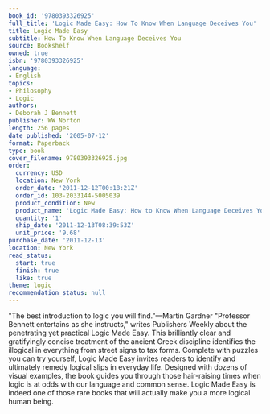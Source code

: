 ```yaml
---
book_id: '9780393326925'
full_title: 'Logic Made Easy: How To Know When Language Deceives You'
title: Logic Made Easy
subtitle: How To Know When Language Deceives You
source: Bookshelf
owned: true
isbn: '9780393326925'
language:
- English
topics:
- Philosophy
- Logic
authors:
- Deborah J Bennett
publisher: WW Norton
length: 256 pages
date_published: '2005-07-12'
format: Paperback
type: book
cover_filename: 9780393326925.jpg
order:
  currency: USD
  location: New York
  order_date: '2011-12-12T00:18:21Z'
  order_id: 103-2033144-5005039
  product_condition: New
  product_name: 'Logic Made Easy: How to Know When Language Deceives You'
  quantity: '1'
  ship_date: '2011-12-13T08:39:53Z'
  unit_price: '9.68'
purchase_date: '2011-12-13'
location: New York
read_status:
  start: true
  finish: true
  like: true
theme: logic
recommendation_status: null
---
```

"The best introduction to logic you will find."—Martin Gardner
"Professor Bennett entertains as she instructs," writes Publishers Weekly about the penetrating yet practical Logic Made Easy. This brilliantly clear and gratifyingly concise treatment of the ancient Greek discipline identifies the illogical in everything from street signs to tax forms. Complete with puzzles you can try yourself, Logic Made Easy invites readers to identify and ultimately remedy logical slips in everyday life. Designed with dozens of visual examples, the book guides you through those hair-raising times when logic is at odds with our language and common sense. Logic Made Easy is indeed one of those rare books that will actually make you a more logical human being.
